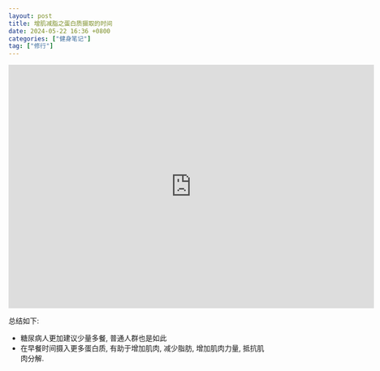 ```yaml
---
layout: post
title: 增肌减脂之蛋白质摄取的时间
date: 2024-05-22 16:36 +0800
categories: ["健身笔记"]
tag: ["修行"]
---
```


<iframe width="720" height="480" src="https://www.youtube.com/embed/qhBGB9toUKA" title="你知道蛋白質攝取在那個時間點更重要嗎？" frameborder="0" allow="accelerometer; autoplay; clipboard-write; encrypted-media; gyroscope; picture-in-picture; web-share" referrerpolicy="strict-origin-when-cross-origin" allowfullscreen></iframe>

总结如下:

- 糖尿病人更加建议少量多餐, 普通人群也是如此
- 在早餐时间摄入更多蛋白质, 有助于增加肌肉, 减少脂肪, 增加肌肉力量, 抵抗肌肉分解.
